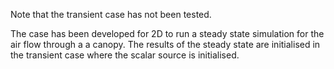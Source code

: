Note that the transient case has not been tested.

The case has been developed for 2D to run a steady state simulation for the air flow through a a canopy. The results of the steady state are initialised in the transient case where the scalar source is initialised.
